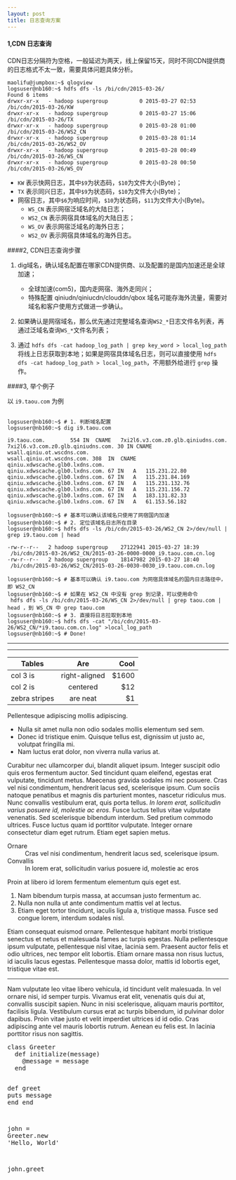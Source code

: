 ```yaml
---
layout: post
title: 日志查询方案
---
```



#### 1,CDN 日志查询

CDN日志分隔符为空格，一般延迟为两天，线上保留15天，同时不同CDN提供商的日志格式不太一致，需要具体问题具体分析。

```
maolifu@jumpbox:~$ qlogview
logsuser@nb160:~$ hdfs dfs -ls /bi/cdn/2015-03-26/
Found 6 items
drwxr-xr-x   - hadoop supergroup          0 2015-03-27 02:53 /bi/cdn/2015-03-26/KW
drwxr-xr-x   - hadoop supergroup          0 2015-03-27 15:06 /bi/cdn/2015-03-26/TX
drwxr-xr-x   - hadoop supergroup          0 2015-03-28 01:00 /bi/cdn/2015-03-26/WS2_CN
drwxr-xr-x   - hadoop supergroup          0 2015-03-28 01:14 /bi/cdn/2015-03-26/WS2_OV
drwxr-xr-x   - hadoop supergroup          0 2015-03-28 00:49 /bi/cdn/2015-03-26/WS_CN
drwxr-xr-x   - hadoop supergroup          0 2015-03-28 00:50 /bi/cdn/2015-03-26/WS_OV
```

- `KW` 表示快网日志，其中`$9`为状态码，`$10`为文件大小(Byte)；
- `TX` 表示同兴日志，其中`$9`为状态码，`$10`为文件大小(Byte)；
- 网宿日志，其中`$6`为响应时间，`$10`为状态码，`$11`为文件大小(Byte)。
	- `WS_CN` 表示网宿泛域名的大陆日志；
	- `WS2_CN` 表示网宿具体域名的大陆日志；
	- `WS_OV` 表示网宿泛域名的海外日志；
	- `WS2_OV` 表示网宿具体域名的海外日志。
	
####2, CDN日志查询步骤

1. dig域名，确认域名配置在哪家CDN提供商、以及配置的是国内加速还是全球加速；
	- 全球加速(com5)，国内走网宿、海外走同兴；
	- 特殊配置 qiniudn/qiniucdn/clouddn/qbox 域名可能存海外流量，需要对域名和客户使用方式做进一步确认。

2. 如果确认是网宿域名，那么优先通过完整域名查询`WS2_*`日志文件名列表，再通过泛域名查询`WS_*`文件名列表；

3. 通过 `hdfs dfs -cat hadoop_log_path | grep key_word > local_log_path` 将线上日志获取到本地；如果是网宿具体域名日志，则可以直接使用
 `hdfs dfs -cat hadoop_log_path > local_log_path`，不用额外给进行 `grep` 操作。


####3, 举个例子

以 `i9.taou.com` 为例

```

logsuser@nb160:~$ # 1. 判断域名配置
logsuser@nb160:~$ dig i9.taou.com

i9.taou.com.		554	IN	CNAME	7xi2l6.v3.com.z0.glb.qiniudns.com.
7xi2l6.v3.com.z0.glb.qiniudns.com. 30 IN CNAME	wsall.qiniu.ot.wscdns.com.
wsall.qiniu.ot.wscdns.com. 308	IN	CNAME	qiniu.xdwscache.glb0.lxdns.com.
qiniu.xdwscache.glb0.lxdns.com.	67 IN	A	115.231.22.80
qiniu.xdwscache.glb0.lxdns.com.	67 IN	A	115.231.84.169
qiniu.xdwscache.glb0.lxdns.com.	67 IN	A	115.231.132.76
qiniu.xdwscache.glb0.lxdns.com.	67 IN	A	115.231.156.72
qiniu.xdwscache.glb0.lxdns.com.	67 IN	A	183.131.82.33
qiniu.xdwscache.glb0.lxdns.com.	67 IN	A	61.153.56.182

logsuser@nb160:~$ # 基本可以确认该域名只使用了网宿国内加速
logsuser@nb160:~$ # 2. 定位该域名日志所在目录
logsuser@nb160:~$ hdfs dfs -ls /bi/cdn/2015-03-26/WS2_CN 2>/dev/null | grep i9.taou.com | head

-rw-r--r--   2 hadoop supergroup    27122941 2015-03-27 18:39
 /bi/cdn/2015-03-26/WS2_CN/2015-03-26-0000-0000_i9.taou.com.cn.log
-rw-r--r--   2 hadoop supergroup    18147982 2015-03-27 18:40
 /bi/cdn/2015-03-26/WS2_CN/2015-03-26-0030-0030_i9.taou.com.cn.log

logsuser@nb160:~$ # 基本可以确认 i9.taou.com 为网宿具体域名的国内日志路径中，即 WS2_CN
logsuser@nb160:~$ # 如果在 WS2_CN 中没有 grep 到记录，可以使用命令
 hdfs dfs -ls /bi/cdn/2015-03-26/WS_CN 2>/dev/null | grep taou.com | head ，到 WS_CN 中 grep taou.com
logsuser@nb160:~$ # 3. 直接将日志拉取到本地
logsuser@nb160:~$ hdfs dfs -cat "/bi/cdn/2015-03-26/WS2_CN/*i9.taou.com.cn.log" >local_log_path
logsuser@nb160:~$ # Done!

```

---

---                     

| Tables        | Are           | Cool  |
| ------------- |:-------------:| -----:|
| col 3 is      | right-aligned | $1600 |
| col 2 is      | centered      |   $12 |
| zebra stripes | are neat      |    $1 |

Pellentesque adipiscing mollis adipiscing.

- Nulla sit amet nulla non odio sodales mollis elementum sed sem.
- Donec id tristique enim. Quisque tellus est, dignissim ut justo ac, volutpat fringilla mi.
- Nam luctus erat dolor, non viverra nulla varius at.

Curabitur nec ullamcorper dui, blandit aliquet ipsum. Integer suscipit odio quis eros fermentum auctor. Sed tincidunt quam eleifend, egestas erat vulputate, tincidunt metus. Maecenas gravida sodales mi nec posuere. Cras vel nisi condimentum, hendrerit lacus sed, scelerisque ipsum. Cum sociis natoque penatibus et magnis dis parturient montes, nascetur ridiculus mus. Nunc convallis vestibulum erat, quis porta tellus. <em>In lorem erat, sollicitudin varius posuere id, molestie ac eros</em>. Fusce luctus tellus vitae vulputate venenatis. Sed scelerisque bibendum interdum. Sed pretium commodo ultrices. Fusce luctus quam id porttitor vulputate. Integer ornare consectetur diam eget rutrum. Etiam eget sapien metus.

<dl>
  <dt>Ornare</dt>
  <dd>Cras vel nisi condimentum, hendrerit lacus sed, scelerisque ipsum.</dd>
  <dt>Convallis</dt>
  <dd>In lorem erat, sollicitudin varius posuere id, molestie ac eros</dd>
</dl>

Proin at libero id lorem fermentum elementum quis eget est.

1. Nam bibendum turpis massa, at accumsan justo fermentum ac.
2. Nulla non nulla ut ante condimentum mattis vel at lectus.
3. Etiam eget tortor tincidunt, iaculis ligula a, tristique massa. Fusce sed congue lorem, interdum sodales nisl.

Etiam consequat euismod ornare. Pellentesque habitant morbi tristique senectus et netus et malesuada fames ac turpis egestas. Nulla pellentesque ipsum vulputate, pellentesque nisl vitae, lacinia sem. Praesent auctor felis et odio ultrices, nec tempor elit lobortis. Etiam ornare massa non risus luctus, id iaculis lacus egestas. Pellentesque massa dolor, mattis id lobortis eget, tristique vitae est.

---

Nam vulputate leo vitae libero vehicula, id tincidunt velit malesuada. In vel ornare nisi, id semper turpis. Vivamus erat elit, venenatis quis dui at, convallis suscipit sapien. Nunc in nisi scelerisque, aliquam mauris porttitor, facilisis ligula. Vestibulum cursus erat ac turpis bibendum, id pulvinar dolor dapibus. Proin vitae justo et velit imperdiet ultrices id id odio. Cras adipiscing ante vel mauris lobortis rutrum. Aenean eu felis est. In lacinia porttitor risus non sagittis.

<div class="highlight"><pre><span class="k">class</span> <span class="nc">Greeter</span>
  <span class="k">def</span> <span class="nf">initialize</span><span class="p">(</span><span class="n">message</span><span class="p">)</span>
    <span class="vi">@message</span> <span class="o">=</span> <span class="n">message</span>
  <span class="k">end</span>

  <span class="k">def</span> <span class="nf">greet</span>
    <span class="nb">puts</span> <span class="n">message</span>
  <span class="k">end</span>
<span class="k">end</span>

<span class="n">john</span> <span class="o">=</span> <span class="no">Greeter</span><span class="o">.</span><span class="n">new</span> <span class="s1">&#39;Hello, World&#39;</span>

<span class="n">john</span><span class="o">.</span><span class="n">greet</span>
</pre></div>

